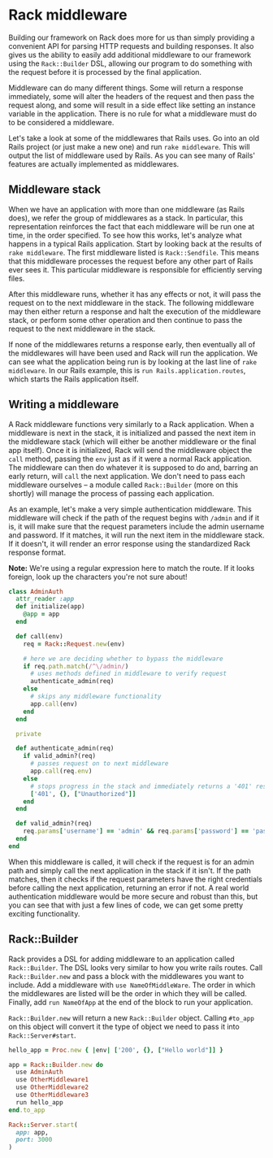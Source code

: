 # Rack middleware

Building our framework on Rack does more for us than simply providing a
convenient API for parsing HTTP requests and building responses. It also gives
us the ability to easily add additional middleware to our framework using the
`Rack::Builder` DSL, allowing our program to do something with the request
before it is processed by the final application.

Middleware can do many different things. Some will return a response
immediately, some will alter the headers of the request and then pass the
request along, and some will result in a side effect like setting an instance
variable in the application. There is no rule for what a middleware must do to
be considered a middleware.

Let's take a look at some of the middlewares that Rails uses. Go into an old
Rails project (or just make a new one) and run `rake middleware`. This will
output the list of middleware used by Rails. As you can see many of Rails'
features are actually implemented as middlewares.

## Middleware stack

When we have an application with more than one middleware (as Rails does), we
refer the group of middlewares as a stack. In particular, this representation
reinforces the fact that each middleware will be run one at time, in the order
specified. To see how this works, let's analyze what happens in a typical Rails
application. Start by looking back at the results of `rake middleware`. The first
middleware listed is `Rack::Sendfile`. This means that this middleware processes
the request before any other part of Rails ever sees it. This particular
middleware is responsible for efficiently serving files.

After this middleware runs, whether it has any effects or not, it will pass the
request on to the next middleware in the stack. The following middleware may
then either return a response and halt the execution of the middleware stack, or
perform some other operation and then continue to pass the request to the next
middleware in the stack.

If none of the middlewares returns a response early, then eventually all of the
middlewares will have been used and Rack will run the application. We can see
what the application being run is by looking at the last line of `rake
middleware`. In our Rails example, this is `run Rails.application.routes`, which
starts the Rails application itself.

## Writing a middleware

A Rack middleware functions very similarly to a Rack application. When a
middleware is next in the stack, it is initialized and passed the next item in
the middleware stack (which will either be another middleware or the final app
itself). Once it is initialized, Rack will send the middleware object the `call`
method, passing the `env` just as if it were a normal Rack application. The
middleware can then do whatever it is supposed to do and, barring an early
return, will `call` the next application. We don't need to pass each middleware
ourselves – a module called `Rack::Builder` (more on this shortly) will manage the
process of passing each application.

As an example, let's make a very simple authentication middleware. This
middleware will check if the path of the request begins with `/admin` and if it
is, it will make sure that the request parameters include the admin username and
password. If it matches, it will run the next item in the middleware stack. If
it doesn't, it will render an error response using the standardized Rack
response format.

**Note:** We're using a regular expression here to match the route. If it looks
foreign, look up the characters you're not sure about!

```ruby
class AdminAuth
  attr_reader :app
  def initialize(app)
    @app = app
  end

  def call(env)
    req = Rack::Request.new(env)

    # here we are deciding whether to bypass the middleware
    if req.path.match(/^\/admin/)
      # uses methods defined in middleware to verify request
      authenticate_admin(req)
    else
      # skips any middleware functionality
      app.call(env)
    end
  end

  private

  def authenticate_admin(req)
    if valid_admin?(req)
      # passes request on to next middleware
      app.call(req.env)
    else
      # stops progress in the stack and immediately returns a '401' response
      ['401', {}, ["Unauthorized"]]
    end
  end

  def valid_admin?(req)
    req.params['username'] == 'admin' && req.params['password'] == 'password123'
  end
end
```

When this middleware is called, it will check if the request is for an admin
path and simply call the next application in the stack if it isn't. If the path
matches, then it checks if the request parameters have the right credentials
before calling the next application, returning an error if not. A real world
authentication middleware would be more secure and robust than this, but you can
see that with just a few lines of code, we can get some pretty exciting
functionality.

## Rack::Builder

Rack provides a DSL for adding middleware to an application called
`Rack::Builder`. The DSL looks very similar to how you write rails routes. Call `Rack::Builder.new` and pass a block with the middlewares you want to
include. Add a middleware with `use NameOfMiddleWare`. The order in which the
middlewares are listed will be the order in which they will be called. Finally,
add `run NameOfApp` at the end of the block to run your application.

`Rack::Builder.new` will return a new `Rack::Builder` object. Calling `#to_app`
on this object will convert it the type of object we need to pass it into
`Rack::Server#start`.

```ruby
hello_app = Proc.new { |env| ['200', {}, ["Hello world"]] }

app = Rack::Builder.new do
  use AdminAuth
  use OtherMiddleware1
  use OtherMiddleware2
  use OtherMiddleware3
  run hello_app
end.to_app

Rack::Server.start(
  app: app,
  port: 3000
)
```
